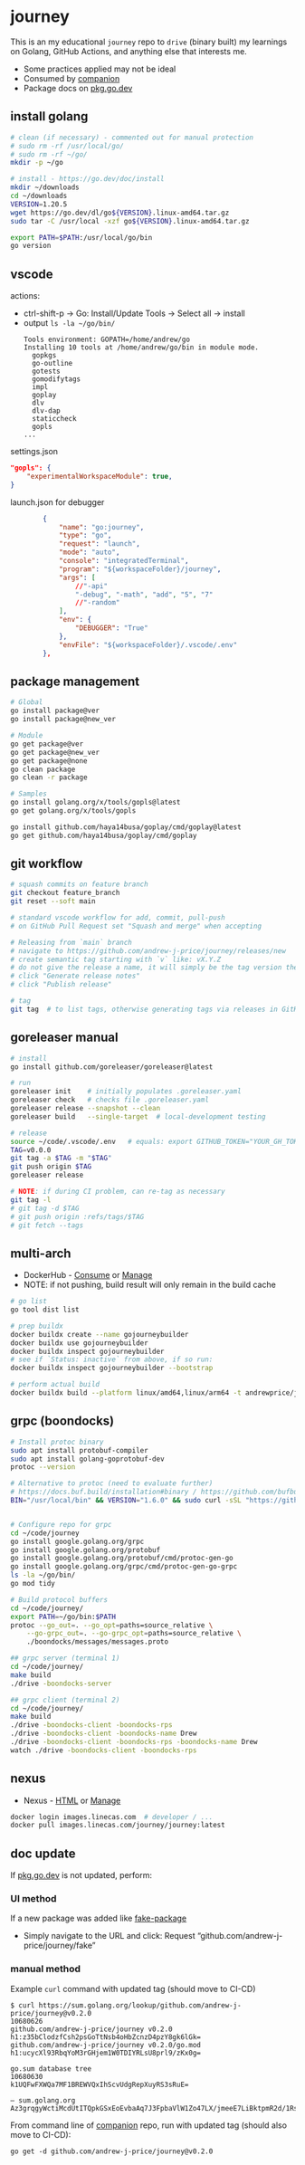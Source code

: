 # journey
This is an my educational `journey` repo to `drive` (binary built) my learnings on Golang, GitHub Actions, and anything else that interests me.
* Some practices applied may not be ideal
* Consumed by [companion](https://github.com/andrew-j-price/companion)
* Package docs on [pkg.go.dev](https://pkg.go.dev/github.com/andrew-j-price/journey)


## install golang
```bash
# clean (if necessary) - commented out for manual protection
# sudo rm -rf /usr/local/go/
# sudo rm -rf ~/go/
mkdir -p ~/go

# install - https://go.dev/doc/install
mkdir ~/downloads
cd ~/downloads
VERSION=1.20.5
wget https://go.dev/dl/go${VERSION}.linux-amd64.tar.gz
sudo tar -C /usr/local -xzf go${VERSION}.linux-amd64.tar.gz

export PATH=$PATH:/usr/local/go/bin
go version
```

## vscode
actions:
* ctrl-shift-p -> Go: Install/Update Tools -> Select all -> install
* output `ls -la ~/go/bin/`
  ```
  Tools environment: GOPATH=/home/andrew/go
  Installing 10 tools at /home/andrew/go/bin in module mode.
    gopkgs
    go-outline
    gotests
    gomodifytags
    impl
    goplay
    dlv
    dlv-dap
    staticcheck
    gopls
  ...
  ```

settings.json
```json
"gopls": {
    "experimentalWorkspaceModule": true,
}
```

launch.json for debugger
```json
        {
            "name": "go:journey",
            "type": "go",
            "request": "launch",
            "mode": "auto",
            "console": "integratedTerminal",
            "program": "${workspaceFolder}/journey",
            "args": [
                //"-api"
                "-debug", "-math", "add", "5", "7"
                //"-random"
            ],
            "env": {
                "DEBUGGER": "True"
            },
            "envFile": "${workspaceFolder}/.vscode/.env"
        },
```

## package management
```bash
# Global
go install package@ver
go install package@new_ver

# Module
go get package@ver
go get package@new_ver
go get package@none
go clean package
go clean -r package

# Samples
go install golang.org/x/tools/gopls@latest
go get golang.org/x/tools/gopls

go install github.com/haya14busa/goplay/cmd/goplay@latest
go get github.com/haya14busa/goplay/cmd/goplay
```

## git workflow
```bash
# squash commits on feature branch
git checkout feature_branch
git reset --soft main

# standard vscode workflow for add, commit, pull-push
# on GitHub Pull Request set "Squash and merge" when accepting

# Releasing from `main` branch
# navigate to https://github.com/andrew-j-price/journey/releases/new
# create semantic tag starting with `v` like: vX.Y.Z
# do not give the release a name, it will simply be the tag version then
# click "Generate release notes"
# click "Publish release"

# tag
git tag  # to list tags, otherwise generating tags via releases in GitHub
```

## goreleaser manual
```bash
# install
go install github.com/goreleaser/goreleaser@latest

# run
goreleaser init    # initially populates .goreleaser.yaml
goreleaser check   # checks file .goreleaser.yaml
goreleaser release --snapshot --clean
goreleaser build   --single-target  # local-development testing

# release
source ~/code/.vscode/.env   # equals: export GITHUB_TOKEN="YOUR_GH_TOKEN"
TAG=v0.0.0
git tag -a $TAG -m "$TAG"
git push origin $TAG
goreleaser release

# NOTE: if during CI problem, can re-tag as necessary
git tag -l
# git tag -d $TAG
# git push origin :refs/tags/$TAG
# git fetch --tags
```

## multi-arch
* DockerHub - [Consume](https://hub.docker.com/r/andrewprice/journey/tags) or [Manage](https://hub.docker.com/repository/docker/andrewprice/journey/tags)
* NOTE: if not pushing, build result will only remain in the build cache
```bash
# go list
go tool dist list

# prep buildx
docker buildx create --name gojourneybuilder
docker buildx use gojourneybuilder
docker buildx inspect gojourneybuilder
# see if `Status: inactive` from above, if so run:
docker buildx inspect gojourneybuilder --bootstrap

# perform actual build
docker buildx build --platform linux/amd64,linux/arm64 -t andrewprice/journey . --push

```

## grpc (boondocks)

```bash
# Install protoc binary
sudo apt install protobuf-compiler
sudo apt install golang-goprotobuf-dev
protoc --version

# Alternative to protoc (need to evaluate further)
# https://docs.buf.build/installation#binary / https://github.com/bufbuild/buf
BIN="/usr/local/bin" && VERSION="1.6.0" && sudo curl -sSL "https://github.com/bufbuild/buf/releases/download/v${VERSION}/buf-$(uname -s)-$(uname -m)" -o "${BIN}/buf" && sudo chmod +x "${BIN}/buf"


# Configure repo for grpc
cd ~/code/journey
go install google.golang.org/grpc
go install google.golang.org/protobuf
go install google.golang.org/protobuf/cmd/protoc-gen-go
go install google.golang.org/grpc/cmd/protoc-gen-go-grpc
ls -la ~/go/bin/
go mod tidy

# Build protocol buffers
cd ~/code/journey/
export PATH=~/go/bin:$PATH
protoc --go_out=. --go_opt=paths=source_relative \
    --go-grpc_out=. --go-grpc_opt=paths=source_relative \
    ./boondocks/messages/messages.proto

## grpc server (terminal 1)
cd ~/code/journey/
make build
./drive -boondocks-server

## grpc client (terminal 2)
cd ~/code/journey/
make build
./drive -boondocks-client -boondocks-rps
./drive -boondocks-client -boondocks-name Drew
./drive -boondocks-client -boondocks-rps -boondocks-name Drew
watch ./drive -boondocks-client -boondocks-rps

```


## nexus
* Nexus - [HTML](https://nexus.linecas.com/service/rest/repository/browse/docker/v2/journey/journey/) or [Manage](https://nexus.linecas.com/#browse/browse:docker)
```bash
docker login images.linecas.com  # developer / ...
docker pull images.linecas.com/journey/journey:latest

```


## doc update
If [pkg.go.dev](https://pkg.go.dev/github.com/andrew-j-price/journey) is not updated, perform:  
### UI method
If a new package was added like [fake-package](https://pkg.go.dev/github.com/andrew-j-price/journey/fake)
* Simply navigate to the URL and click: Request “github.com/andrew-j-price/journey/fake”

### manual method
Example `curl` command with updated tag (should move to CI-CD)
```
$ curl https://sum.golang.org/lookup/github.com/andrew-j-price/journey@v0.2.0
10680626
github.com/andrew-j-price/journey v0.2.0 h1:z35bClodzfCsh2psGoTtNsb4oHbZcnzD4pzY8gk6lGk=
github.com/andrew-j-price/journey v0.2.0/go.mod h1:ucycXl93RbqYoM3rGHjem1W0TDIYRLsU8prl9/zKx0g=

go.sum database tree
10680630
k1UQFwFXWQa7MF1BREWVQxIhScvUdgRepXuyRS3sRuE=

— sum.golang.org Az3grqgyWctiMcdUtITQpkGSxEoEvbaAq7J3FpbaVlW1Zo47LX/jmeeE7LiBktpmR2d/1RsdocLU9HMXYXxHCVyf/AQ=
```

From command line of [companion](https://github.com/andrew-j-price/companion) repo, run with updated tag (should also move to CI-CD):
```
go get -d github.com/andrew-j-price/journey@v0.2.0
```
